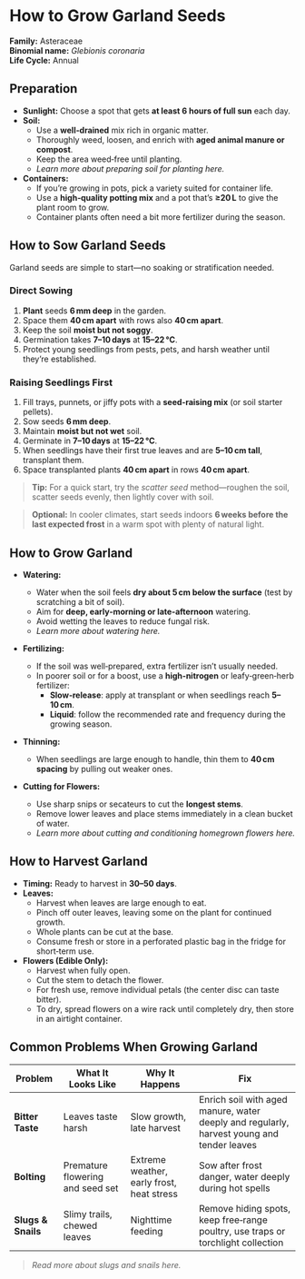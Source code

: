 # How to Grow Garland Seeds

**Family:** Asteraceae  
**Binomial name:** _Glebionis coronaria_  
**Life Cycle:** Annual  

## Preparation

- **Sunlight:** Choose a spot that gets **at least 6 hours of full sun** each day.  
- **Soil:**  
  - Use a **well‑drained** mix rich in organic matter.  
  - Thoroughly weed, loosen, and enrich with **aged animal manure or compost**.  
  - Keep the area weed‑free until planting.  
  - *Learn more about preparing soil for planting here.*  
- **Containers:**  
  - If you’re growing in pots, pick a variety suited for container life.  
  - Use a **high‑quality potting mix** and a pot that’s **≥20 L** to give the plant room to grow.  
  - Container plants often need a bit more fertilizer during the season.

## How to Sow Garland Seeds

Garland seeds are simple to start—no soaking or stratification needed.

### Direct Sowing

1. **Plant** seeds **6 mm deep** in the garden.  
2. Space them **40 cm apart** with rows also **40 cm apart**.  
3. Keep the soil **moist but not soggy**.  
4. Germination takes **7–10 days** at **15–22 °C**.  
5. Protect young seedlings from pests, pets, and harsh weather until they’re established.

### Raising Seedlings First

1. Fill trays, punnets, or jiffy pots with a **seed‑raising mix** (or soil starter pellets).  
2. Sow seeds **6 mm deep**.  
3. Maintain **moist but not wet** soil.  
4. Germinate in **7–10 days** at **15–22 °C**.  
5. When seedlings have their first true leaves and are **5–10 cm tall**, transplant them.  
6. Space transplanted plants **40 cm apart** in rows **40 cm apart**.

> **Tip:** For a quick start, try the *scatter seed* method—roughen the soil, scatter seeds evenly, then lightly cover with soil.

> **Optional:** In cooler climates, start seeds indoors **6 weeks before the last expected frost** in a warm spot with plenty of natural light.

## How to Grow Garland

- **Watering:**  
  - Water when the soil feels **dry about 5 cm below the surface** (test by scratching a bit of soil).  
  - Aim for **deep, early‑morning or late‑afternoon** watering.  
  - Avoid wetting the leaves to reduce fungal risk.  
  - *Learn more about watering here.*  

- **Fertilizing:**  
  - If the soil was well‑prepared, extra fertilizer isn’t usually needed.  
  - In poorer soil or for a boost, use a **high‑nitrogen** or leafy‑green‑herb fertilizer:  
    - **Slow‑release**: apply at transplant or when seedlings reach **5–10 cm**.  
    - **Liquid**: follow the recommended rate and frequency during the growing season.  

- **Thinning:**  
  - When seedlings are large enough to handle, thin them to **40 cm spacing** by pulling out weaker ones.  

- **Cutting for Flowers:**  
  - Use sharp snips or secateurs to cut the **longest stems**.  
  - Remove lower leaves and place stems immediately in a clean bucket of water.  
  - *Learn more about cutting and conditioning homegrown flowers here.*

## How to Harvest Garland

- **Timing:** Ready to harvest in **30–50 days**.  
- **Leaves:**  
  - Harvest when leaves are large enough to eat.  
  - Pinch off outer leaves, leaving some on the plant for continued growth.  
  - Whole plants can be cut at the base.  
  - Consume fresh or store in a perforated plastic bag in the fridge for short‑term use.  
- **Flowers (Edible Only):**  
  - Harvest when fully open.  
  - Cut the stem to detach the flower.  
  - For fresh use, remove individual petals (the center disc can taste bitter).  
  - To dry, spread flowers on a wire rack until completely dry, then store in an airtight container.

## Common Problems When Growing Garland

| Problem | What It Looks Like | Why It Happens | Fix |
|---------|--------------------|----------------|-----|
| **Bitter Taste** | Leaves taste harsh | Slow growth, late harvest | Enrich soil with aged manure, water deeply and regularly, harvest young and tender leaves |
| **Bolting** | Premature flowering and seed set | Extreme weather, early frost, heat stress | Sow after frost danger, water deeply during hot spells |
| **Slugs & Snails** | Slimy trails, chewed leaves | Nighttime feeding | Remove hiding spots, keep free‑range poultry, use traps or torchlight collection |

> *Read more about slugs and snails here.*